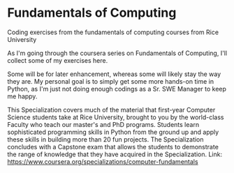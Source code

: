 # Fundamentals of Computing

Coding exercises from the fundamentals of computing courses from Rice University

As I'm going through the coursera series on Fundamentals of Computing, I'll collect some of my exercises here.

Some will be for later enhancement, whereas some will likely stay the way they are. My personal goal is to simply get some more hands-on time in Python, as I'm just not doing enough codings as a Sr. SWE Manager to keep me happy.

This Specialization covers much of the material that first-year Computer Science students take at Rice University, brought to you by the world-class Faculty who teach our master's and PhD programs. Students learn sophisticated programming skills in Python from the ground up and apply these skills in building more than 20 fun projects.  The Specialization concludes with a Capstone exam that allows the students to demonstrate the range of knowledge that they have acquired in the Specialization. Link: https://www.coursera.org/specializations/computer-fundamentals
